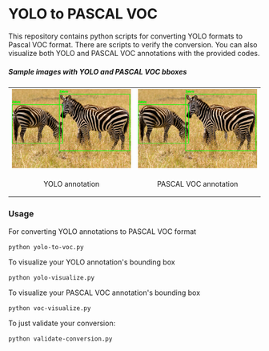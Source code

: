 # YOLO to PASCAL VOC

This repository contains python scripts for converting YOLO formats to Pascal VOC format. There are scripts to verify the conversion. You can also visualize both YOLO and PASCAL VOC annotations with the provided codes.

##### Sample images with YOLO and PASCAL VOC bboxes
<table>
  <tr>
    <td> <img src="yolo-annotation-images/YOLO Annotations_zebras.png" alt="yolo-elephants" ></td>
    <td> <img src="voc-annotation-images/VOC-zebras.png"  alt="voc-elephant" ></td>
   </tr> 
   <tr>
      <td> <p align="center"> YOLO annotation </p> </td>
      <td> <p align="center"> PASCAL VOC annotation </p> </td>
  </tr>
</table>

### Usage

For converting YOLO annotations to PASCAL VOC format
```
python yolo-to-voc.py
```
To visualize your YOLO annotation's bounding box
```
python yolo-visualize.py
```
To visualize your PASCAL VOC annotation's bounding box
```
python voc-visualize.py
```
To just validate your conversion:
```
python validate-conversion.py
```
